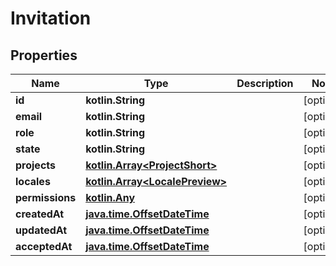 
# Invitation

## Properties
Name | Type | Description | Notes
------------ | ------------- | ------------- | -------------
**id** | **kotlin.String** |  |  [optional]
**email** | **kotlin.String** |  |  [optional]
**role** | **kotlin.String** |  |  [optional]
**state** | **kotlin.String** |  |  [optional]
**projects** | [**kotlin.Array&lt;ProjectShort&gt;**](ProjectShort.md) |  |  [optional]
**locales** | [**kotlin.Array&lt;LocalePreview&gt;**](LocalePreview.md) |  |  [optional]
**permissions** | [**kotlin.Any**](.md) |  |  [optional]
**createdAt** | [**java.time.OffsetDateTime**](java.time.OffsetDateTime.md) |  |  [optional]
**updatedAt** | [**java.time.OffsetDateTime**](java.time.OffsetDateTime.md) |  |  [optional]
**acceptedAt** | [**java.time.OffsetDateTime**](java.time.OffsetDateTime.md) |  |  [optional]



